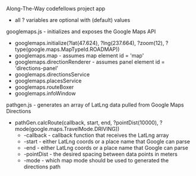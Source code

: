 Along-The-Way codefellows project app

- all ? variables are optional with (default) values

googlemaps.js - initializes and exposes the Google Maps API
  - googlemaps.initialize(?lat(47.624), ?lng(237.664), ?zoom(12), ?type(google.maps.MapTypeId.ROADMAP))
  - googlemaps.map - assumes map element id = 'map'
  - googlemaps.directionRenderer - assumes panel element id = 'directions-panel'
  - googlemaps.directionsService
  - googlemaps.placesService
  - googlemaps.routeBoxer
  - googlemaps.infoWindow

pathgen.js - generates an array of LatLng data pulled from Google Maps Directions
  - pathGen.calcRoute(callback, start, end, ?pointDist(10000), ?mode(google.maps.TravelMode.DRIVING))
    - -callback - callback function that receives the LatLng array
    - -start - either LatLng coords or a place name that Google can parse
    - -end - either LatLng coords or a place name that Google can parse
    - -pointDist - the desired spacing between data points in meters
    - -mode - which map mode should be used to generated the directions path
